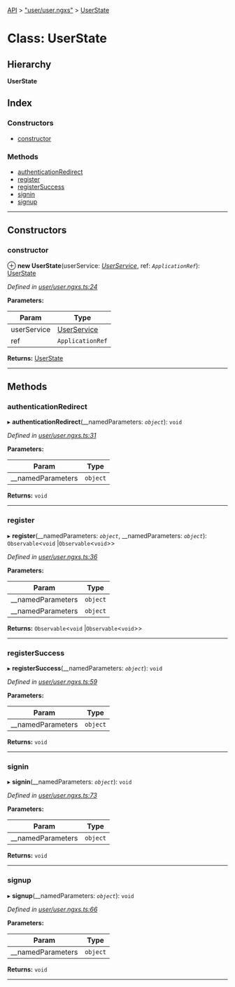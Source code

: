 [API](../README.md) > ["user/user.ngxs"](../modules/_user_user_ngxs_.md) > [UserState](../classes/_user_user_ngxs_.userstate.md)

# Class: UserState

## Hierarchy

**UserState**

## Index

### Constructors

* [constructor](_user_user_ngxs_.userstate.md#constructor)

### Methods

* [authenticationRedirect](_user_user_ngxs_.userstate.md#authenticationredirect)
* [register](_user_user_ngxs_.userstate.md#register)
* [registerSuccess](_user_user_ngxs_.userstate.md#registersuccess)
* [signin](_user_user_ngxs_.userstate.md#signin)
* [signup](_user_user_ngxs_.userstate.md#signup)

---

## Constructors

<a id="constructor"></a>

###  constructor

⊕ **new UserState**(userService: *[UserService](_user_services_user_service_.userservice.md)*, ref: *`ApplicationRef`*): [UserState](_user_user_ngxs_.userstate.md)

*Defined in [user/user.ngxs.ts:24](https://github.com/authumn/authumn-angular/blob/93ce399/projects/authumn-angular/src/user/user.ngxs.ts#L24)*

**Parameters:**

| Param | Type |
| ------ | ------ |
| userService | [UserService](_user_services_user_service_.userservice.md) | 
| ref | `ApplicationRef` | 

**Returns:** [UserState](_user_user_ngxs_.userstate.md)

___

## Methods

<a id="authenticationredirect"></a>

###  authenticationRedirect

▸ **authenticationRedirect**(__namedParameters: *`object`*): `void`

*Defined in [user/user.ngxs.ts:31](https://github.com/authumn/authumn-angular/blob/93ce399/projects/authumn-angular/src/user/user.ngxs.ts#L31)*

**Parameters:**

| Param | Type |
| ------ | ------ |
| __namedParameters | `object` | 

**Returns:** `void`

___
<a id="register"></a>

###  register

▸ **register**(__namedParameters: *`object`*, __namedParameters: *`object`*): `Observable`<`void` |`Observable`<`void`>>

*Defined in [user/user.ngxs.ts:36](https://github.com/authumn/authumn-angular/blob/93ce399/projects/authumn-angular/src/user/user.ngxs.ts#L36)*

**Parameters:**

| Param | Type |
| ------ | ------ |
| __namedParameters | `object` | 
| __namedParameters | `object` | 

**Returns:** `Observable`<`void` |`Observable`<`void`>>

___
<a id="registersuccess"></a>

###  registerSuccess

▸ **registerSuccess**(__namedParameters: *`object`*): `void`

*Defined in [user/user.ngxs.ts:59](https://github.com/authumn/authumn-angular/blob/93ce399/projects/authumn-angular/src/user/user.ngxs.ts#L59)*

**Parameters:**

| Param | Type |
| ------ | ------ |
| __namedParameters | `object` | 

**Returns:** `void`

___
<a id="signin"></a>

###  signin

▸ **signin**(__namedParameters: *`object`*): `void`

*Defined in [user/user.ngxs.ts:73](https://github.com/authumn/authumn-angular/blob/93ce399/projects/authumn-angular/src/user/user.ngxs.ts#L73)*

**Parameters:**

| Param | Type |
| ------ | ------ |
| __namedParameters | `object` | 

**Returns:** `void`

___
<a id="signup"></a>

###  signup

▸ **signup**(__namedParameters: *`object`*): `void`

*Defined in [user/user.ngxs.ts:66](https://github.com/authumn/authumn-angular/blob/93ce399/projects/authumn-angular/src/user/user.ngxs.ts#L66)*

**Parameters:**

| Param | Type |
| ------ | ------ |
| __namedParameters | `object` | 

**Returns:** `void`

___

